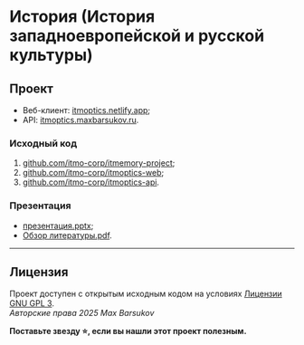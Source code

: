 # История (История западноевропейской и русской культуры)

## Проект

- Веб-клиент: [itmoptics.netlify.app](https://itmoptics.netlify.app/);
- API: [itmoptics.maxbarsukov.ru](https://itmoptics.maxbarsukov.ru/).

### Исходный код

1. [github.com/itmo-corp/itmemory-project](https://github.com/itmo-corp/itmemory-project);
2. [github.com/itmo-corp/itmoptics-web](https://github.com/itmo-corp/itmoptics-web);
3. [github.com/itmo-corp/itmoptics-api](https://github.com/itmo-corp/itmoptics-api).

### Презентация

- [презентация.pptx](./презентация.pptx);
- [Обзор литературы.pdf](./Обзор%20литературы.pdf).

---

## Лицензия <a name="license"></a>

Проект доступен с открытым исходным кодом на условиях [Лицензии GNU GPL 3](https://opensource.org/license/gpl-3-0/). \
*Авторские права 2025 Max Barsukov*

**Поставьте звезду :star:, если вы нашли этот проект полезным.**
